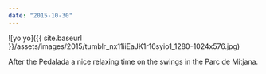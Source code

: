 ```yaml
---
date: "2015-10-30"
---
```


![yo yo]({{ site.baseurl }}/assets/images/2015/tumblr_nx11iiEaJK1r16syio1_1280-1024x576.jpg)

After the Pedalada a nice relaxing time on the swings in the Parc de Mitjana.
